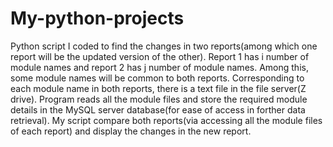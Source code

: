 # My-python-projects
Python script I coded to find the changes in two reports(among which one report will be the updated version of the other).
Report 1 has i number of module names and report 2 has j number of module names. Among this, some module names will be common to both reports.
Corresponding to each module name in both reports, there is a text file in the file server(Z drive).
Program reads all the module files and store the required module details in the MySQL server database(for ease of access in forther data retrieval).
My script compare both reports(via accessing all the module files of each report) and display the changes in the new report.
